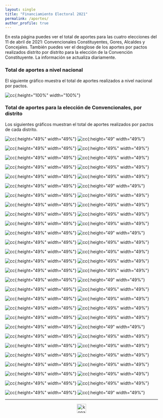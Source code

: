 ```yaml
---
layout: single
title: "Financiamiento Electoral 2021"
permalink: /aportes/
author_profile: true
---
```


En esta página puedes ver el total de aportes para las cuatro elecciones del 11 de abril de 2021: Convencionales Constituyentes, Gores, Alcaldes y Concejales. También puedes ver el desglose de los aportes por pactos realizados distrito por distrito para la elección de la Convención Constituyente. La información se actualiza diariamente.


### Total de aportes a nivel nacional

El siguiente gráfico muestra el total de aportes realizados a nivel nacional por pactos.


![cc](/images/aportes2021_todos.png){:height="100%" width="100%"}


### Total de aportes para la elección de Convencionales, por distrito

Los siguientes gráficos muestran el total de aportes realizados por pactos de cada distrito.

![cc](/images/financiamiento/cc_aportes_1.png){:height="49%" width="49%"} ![cc](/images/financiamiento/cc_aportes_1.png){:height="49" width="49%"}

![cc](/images/financiamiento/cc_aportes_2.png){:height="49%" width="49%"} ![cc](/images/financiamiento/cc_aportes_2.png){:height="49%" width="49%"}

![cc](/images/financiamiento/cc_aportes_3.png){:height="49%" width="49%"} ![cc](/images/financiamiento/cc_aportes_3.png){:height="49%" width="49%"}

![cc](/images/financiamiento/cc_aportes_4.png){:height="49%" width="49%"} ![cc](/images/financiamiento/cc_aportes_4.png){:height="49%" width="49%"}

![cc](/images/financiamiento/cc_aportes_5.png){:height="49%" width="49%"} ![cc](/images/financiamiento/cc_aportes_5.png){:height="49%" width="49%"}

![cc](/images/financiamiento/cc_aportes_6.png){:height="49%" width="49%"} ![cc](/images/financiamiento/cc_aportes_6.png){:height="49" width="49%"}

![cc](/images/financiamiento/cc_aportes_7.png){:height="49%" width="49%"} ![cc](/images/financiamiento/cc_aportes_7.png){:height="49%" width="49%"}

![cc](/images/financiamiento/cc_aportes_8.png){:height="49%" width="49%"} ![cc](/images/financiamiento/cc_aportes_8.png){:height="49%" width="49%"}

![cc](/images/financiamiento/cc_aportes_9.png){:height="49%" width="49%"} ![cc](/images/financiamiento/cc_aportes_9.png){:height="49%" width="49%"}

![cc](/images/financiamiento/cc_aportes_10.png){:height="49%" width="49%"} ![cc](/images/financiamiento/cc_aportes_10.png){:height="49%" width="49%"}

![cc](/images/financiamiento/cc_aportes_11.png){:height="49%" width="49%"} ![cc](/images/financiamiento/cc_aportes_11.png){:height="49" width="49%"}

![cc](/images/financiamiento/cc_aportes_12.png){:height="49%" width="49%"} ![cc](/images/financiamiento/cc_aportes_12.png){:height="49%" width="49%"}

![cc](/images/financiamiento/cc_aportes_13.png){:height="49%" width="49%"} ![cc](/images/financiamiento/cc_aportes_13.png){:height="49%" width="49%"}

![cc](/images/financiamiento/cc_aportes_14.png){:height="49%" width="49%"} ![cc](/images/financiamiento/cc_aportes_14.png){:height="49%" width="49%"}

![cc](/images/financiamiento/cc_aportes_15.png){:height="49%" width="49%"} ![cc](/images/financiamiento/cc_aportes_15.png){:height="49%" width="49%"}

![cc](/images/financiamiento/cc_aportes_16.png){:height="49%" width="49%"} ![cc](/images/financiamiento/cc_aportes_16.png){:height="49" width="49%"}

![cc](/images/financiamiento/cc_aportes_17.png){:height="49%" width="49%"} ![cc](/images/financiamiento/cc_aportes_17.png){:height="49%" width="49%"}

![cc](/images/financiamiento/cc_aportes_18.png){:height="49%" width="49%"} ![cc](/images/financiamiento/cc_aportes_18.png){:height="49%" width="49%"}

![cc](/images/financiamiento/cc_aportes_19.png){:height="49%" width="49%"} ![cc](/images/financiamiento/cc_aportes_19.png){:height="49%" width="49%"}

![cc](/images/financiamiento/cc_aportes_20.png){:height="49%" width="49%"} ![cc](/images/financiamiento/cc_aportes_20.png){:height="49%" width="49%"}

![cc](/images/financiamiento/cc_aportes_21.png){:height="49%" width="49%"} ![cc](/images/financiamiento/cc_aportes_21.png){:height="49" width="49%"}

![cc](/images/financiamiento/cc_aportes_22.png){:height="49%" width="49%"} ![cc](/images/financiamiento/cc_aportes_22.png){:height="49%" width="49%"}

![cc](/images/financiamiento/cc_aportes_23.png){:height="49%" width="49%"} ![cc](/images/financiamiento/cc_aportes_23.png){:height="49%" width="49%"}

![cc](/images/financiamiento/cc_aportes_24.png){:height="49%" width="49%"} ![cc](/images/financiamiento/cc_aportes_24.png){:height="49%" width="49%"}

![cc](/images/financiamiento/cc_aportes_25.png){:height="49%" width="49%"} ![cc](/images/financiamiento/cc_aportes_25.png){:height="49%" width="49%"}

![cc](/images/financiamiento/cc_aportes_26.png){:height="49%" width="49%"} ![cc](/images/financiamiento/cc_aportes_26.png){:height="49%" width="49%"}

![cc](/images/financiamiento/cc_aportes_27.png){:height="49%" width="49%"} ![cc](/images/financiamiento/cc_aportes_27.png){:height="49%" width="49%"}

![cc](/images/financiamiento/cc_aportes_28.png){:height="49%" width="49%"} ![cc](/images/financiamiento/cc_aportes_28.png){:height="49" width="49%"}

---

<!-- NES -->
<style>
.aligncenter {
    text-align: center;
}
</style>
<p class="aligncenter">
    <img src="/images/nes.png" width="30" height="30" alt="konami" />
</p>
<script src="/js/topsecret.js"></script>


<!-- Favicon -->
<link rel="apple-touch-icon" sizes="180x180" href="/apple-touch-icon.png">
<link rel="icon" type="image/png" sizes="32x32" href="/favicon-32x32.png">
<link rel="icon" type="image/png" sizes="16x16" href="/favicon-16x16.png">
<link rel="manifest" href="/site.webmanifest">
<link rel="mask-icon" href="/safari-pinned-tab.svg" color="#5bbad5">
<meta name="msapplication-TileColor" content="#b91d47">
<meta name="theme-color" content="#ffffff">
